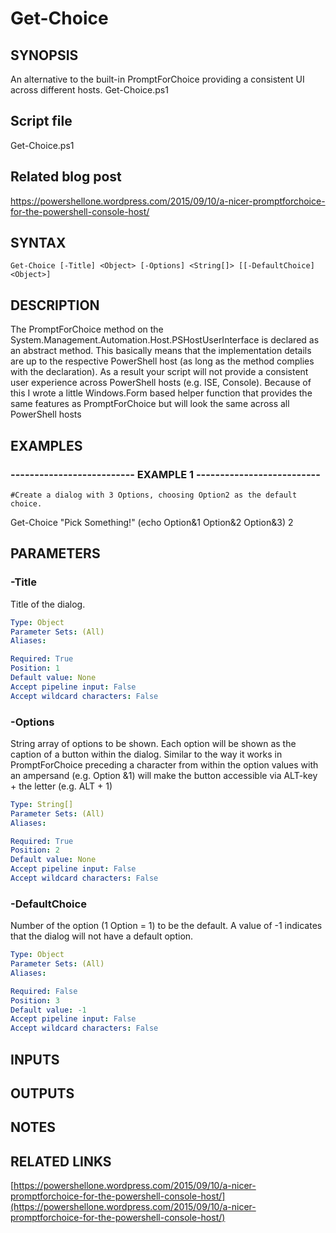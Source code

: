 # Get-Choice

## SYNOPSIS
An alternative to the built-in PromptForChoice providing a consistent UI across different hosts.
Get-Choice.ps1

## Script file
Get-Choice.ps1

## Related blog post
https://powershellone.wordpress.com/2015/09/10/a-nicer-promptforchoice-for-the-powershell-console-host/

## SYNTAX

```
Get-Choice [-Title] <Object> [-Options] <String[]> [[-DefaultChoice] <Object>]
```

## DESCRIPTION
The PromptForChoice method on the System.Management.Automation.Host.PSHostUserInterface is declared as an abstract method. 
This basically means that the implementation details are up to the respective PowerShell host (as long as the method complies with the declaration).
As a result your script will not provide a consistent user experience across PowerShell hosts (e.g.
ISE, Console). 
Because of this I wrote a little Windows.Form based helper function that provides the same features as PromptForChoice but will look the same across all PowerShell hosts

## EXAMPLES

### -------------------------- EXAMPLE 1 --------------------------
```
#Create a dialog with 3 Options, choosing Option2 as the default choice.
```

Get-Choice "Pick Something!" (echo Option&1 Option&2 Option&3) 2

## PARAMETERS

### -Title
Title of the dialog.

```yaml
Type: Object
Parameter Sets: (All)
Aliases: 

Required: True
Position: 1
Default value: None
Accept pipeline input: False
Accept wildcard characters: False
```

### -Options
String array of options to be shown.
Each option will be shown as the caption of a button within the dialog.
      Similar to the way it works in PromptForChoice preceding a character from within the option values with an ampersand (e.g.
Option &1) 
      will make the button accessible via ALT-key + the letter (e.g.
ALT + 1)

```yaml
Type: String[]
Parameter Sets: (All)
Aliases: 

Required: True
Position: 2
Default value: None
Accept pipeline input: False
Accept wildcard characters: False
```

### -DefaultChoice
Number of the option (1 Option = 1) to be the default.
A value of -1 indicates that the dialog will not have a default option.

```yaml
Type: Object
Parameter Sets: (All)
Aliases: 

Required: False
Position: 3
Default value: -1
Accept pipeline input: False
Accept wildcard characters: False
```

## INPUTS

## OUTPUTS

## NOTES

## RELATED LINKS

[https://powershellone.wordpress.com/2015/09/10/a-nicer-promptforchoice-for-the-powershell-console-host/](https://powershellone.wordpress.com/2015/09/10/a-nicer-promptforchoice-for-the-powershell-console-host/)

